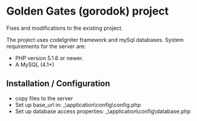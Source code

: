 # Golden Gates (gorodok) project

Fixes and modifications to the existing project.

The project uses codeIgniter framework and mySql databases. System requirements for the server are:
- PHP version 5.1.6 or newer.
- A MySQL (4.1+)

## Installation / Configuration

- copy files to the server
- Set up base_url in: _\application\config\config.php
- Set up database access properties: _\application\config\database.php
